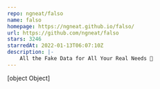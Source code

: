 ```yaml
---
repo: ngneat/falso
name: falso
homepage: https://ngneat.github.io/falso/
url: https://github.com/ngneat/falso
stars: 3246
starredAt: 2022-01-13T06:07:10Z
description: |-
    All the Fake Data for All Your Real Needs 🙂
---
```


[object Object]
